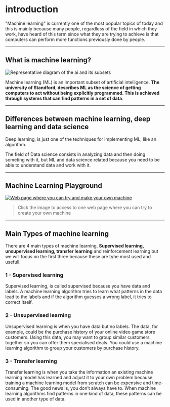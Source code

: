 # introduction

"Machine learning" is currently one of the most popular topics of today and this is mainly because many people, regardless of the field in which they work, have heard of this term since what they are trying to achieve is that computers can perform more functions previously done by people.

---
## What is machine learning?


![Representative diagram of the ai and its subsets](https://miro.medium.com/v2/resize:fit:898/0*QRIIZxrgf0oXI77x)

Machine learning (ML) is an important subset of artificial intelligence. **The university of Standford, describes ML as the science of getting computers to act without being explicitly programmed. This is achieved through systems that can find patterns in a set of data**.


---
## Differences between machine learning, deep learning and data science

Deep learning, is just one of the techniques for implementing ML, like an algorithm.

The field of Data science consists in analyzing data and then doing someting with it, but ML and data science related because you need to be able to understand data and work with it.

---
## Machine Learning Playground

[![Web page where you can try and make your own machine](https://i.ytimg.com/an/T2qQGqZxkD0/0f04f0b2-a39a-4621-8bb5-1f5f7bf9bf10_mq.jpg?v=5dc445a2)](https://teachablemachine.withgoogle.com)

> Click the image to access to one web page where you can try to create your own machine

---

## Main Types of machine learning

There are 4 main types of machine learning, **Supervised learning, unsupervised learning, transfer learning** and reinforcement learning but we will focus on the first three because these are tyhe most used and usefull.

### 1 - Supervised learning

Supervised learning, is called supervised because you have data and labels. A machine learning algorithm tries to learn what patterns in the data lead to the labels and if the algorithm guesses a wrong label, it tries to correct itself.

### 2 - Unsupervised learning

Unsupervised learning is when you have data but no labels. The data, for example, could be the purchase history of your online video game store customers. Using this data, you may want to group similar customers together so you can offer them specialised deals. You could use a machine learning algorithm to group your customers by purchase history.

### 3 - Transfer learning

Transfer learning is when you take the information an existing machine learning model has learned and adjust it to your own problem because training a machine learning model from scratch can be expensive and time-consuming. The good news is, you don’t always have to. When machine learning algorithms find patterns in one kind of data, these patterns can be used in another type of data.



